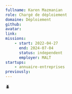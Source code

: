 ```yaml
---
fullname: Karen Mazmanian
role: Chargé de déploiement
domaine: Déploiement
github:
avatar:
link:
missions:
    - start: 2022-04-27
      end: 2024-07-04
      status: independent
      employer: MALT
startups:
    - annuaire-entreprises
previously:
---
```


🪲
